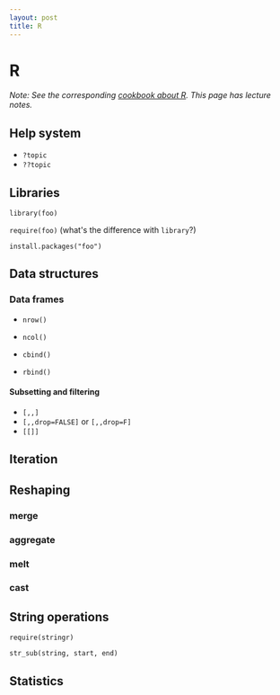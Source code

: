 ```yaml
---
layout: post
title: R
---
```


# R

*Note: See the corresponding [cookbook about R](/cookbook/r.html). This page has lecture notes.*

## Help system

- `?topic`
- `??topic`

## Libraries

`library(foo)`

`require(foo)` (what's the difference with `library`?)

`install.packages("foo")`



## Data structures

### Data frames

- `nrow()`
- `ncol()`

- `cbind()`
- `rbind()`

#### Subsetting and filtering

- `[,,]`
- `[,,drop=FALSE]` or `[,,drop=F]`
- `[[]]`

## Iteration

## Reshaping

### merge

### aggregate

### melt

### cast

## String operations

`require(stringr)`

`str_sub(string, start, end)`

## Statistics

